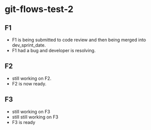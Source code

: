 # git-flows-test-2

## F1
- F1 is being submitted to code review and then being merged into dev_sprint_date.
- F1 had a bug and developer is resolving.

## F2
- still working on F2.
- F2 is now ready.

## F3
- still working on F3
- still still working on F3
- F3 is ready
